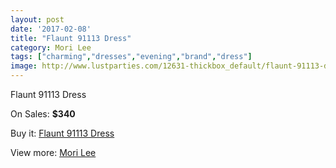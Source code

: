 ```yaml
---
layout: post
date: '2017-02-08'
title: "Flaunt 91113 Dress"
category: Mori Lee
tags: ["charming","dresses","evening","brand","dress"]
image: http://www.lustparties.com/12631-thickbox_default/flaunt-91113-dress.jpg
---
```

Flaunt 91113 Dress

On Sales: **$340**
<a href="https://www.lustparties.com/en/mori-lee/4721-flaunt-91113-dress.html"><amp-img layout="responsive" width="600" height="600" src="//www.lustparties.com/12631-thickbox_default/flaunt-91113-dress.jpg" alt="Flaunt 91113 Dress 0" /></a>
<a href="https://www.lustparties.com/en/mori-lee/4721-flaunt-91113-dress.html"><amp-img layout="responsive" width="600" height="600" src="//www.lustparties.com/12632-thickbox_default/flaunt-91113-dress.jpg" alt="Flaunt 91113 Dress 1" /></a>

Buy it: [Flaunt 91113 Dress](https://www.lustparties.com/en/mori-lee/4721-flaunt-91113-dress.html "Flaunt 91113 Dress")

View more: [Mori Lee](https://www.lustparties.com/en/26-mori-lee "Mori Lee")